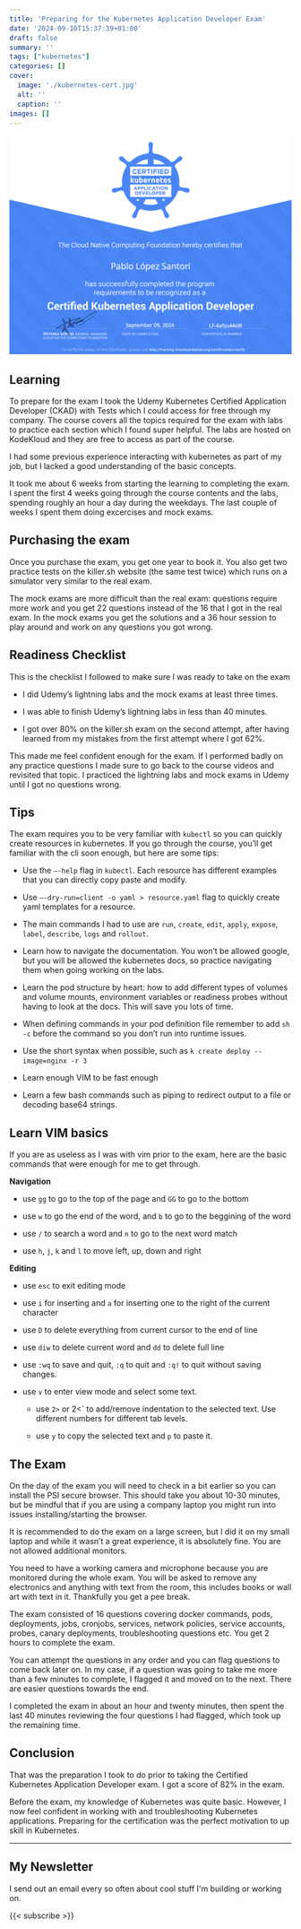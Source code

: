 ```yaml
---
title: 'Preparing for the Kubernetes Application Developer Exam'
date: '2024-09-10T15:37:39+01:00'
draft: false
summary: ''
tags: ["kubernetes"]
categories: []
cover:
  image: './kubernetes-cert.jpg'
  alt: ''
  caption: ''
images: []
---
```

![Kubernetes diploma](./kubernetes-cert.jpg)

## Learning
To prepare for the exam I took the Udemy Kubernetes Certified Application Developer (CKAD) with Tests which I could access for free through my company. The course covers all the topics required for the exam with labs to practice each section which I found super helpful. The labs are hosted on KodeKloud and they are free to access as part of the course.

I had some previous experience interacting with kubernetes as part of my job, but I lacked a good understanding of the basic concepts.

It took me about 6 weeks from starting the learning to completing the exam. I spent the first 4 weeks going through the course contents and the labs, spending roughly an hour a day during the weekdays. The last couple of weeks I spent them doing excercises and mock exams.

## Purchasing the exam

Once you purchase the exam, you get one year to book it. You also get two practice tests on the killer.sh website (the same test twice) which runs on a simulator very similar to the real exam.

The mock exams are more difficult than the real exam: questions require more work and you get 22 questions instead of the 16 that I got in the real exam. In the mock exams you get the solutions and a 36 hour session to play around and work on any questions you got wrong.

## Readiness Checklist
This is the checklist I followed to make sure I was ready to take on the exam

- I did Udemy’s lightning labs and the mock exams at least three times.

- I was able to finish Udemy’s lightning labs in less than 40 minutes.

- I got over 80% on the killer.sh exam on the second attempt, after having learned from my mistakes from the first attempt where I got 62%.

This made me feel confident enough for the exam. If I performed badly on any practice questions I made sure to go back to the course videos and revisited that topic. I practiced the lightning labs and mock exams in Udemy until I got no questions wrong.

## Tips
The exam requires you to be very familiar with `kubectl` so you can quickly create resources in kubernetes. If you go through the course, you’ll get familiar with the cli soon enough, but here are some tips:

- Use the `—-help` flag in `kubectl`. Each resource has different examples that you can directly copy paste and modify.

- Use `—-dry-run=client -o yaml > resource.yaml` flag to quickly create yaml templates for a resource.

- The main commands I had to use are `run`, `create`, `edit`, `apply`, `expose`, `label`, `describe`, `logs` and `rollout`.

- Learn how to navigate the documentation. You won’t be allowed google, but you will be allowed the kubernetes docs, so practice navigating them when going working on the labs.

- Learn the pod structure by heart: how to add different types of volumes and volume mounts, environment variables or readiness probes without having to look at the docs. This will save you lots of time.

- When defining commands in your pod definition file remember to add `sh -c` before the command so you don’t run into runtime issues.

- Use the short syntax when possible, such as `k create deploy --image=nginx -r 3`

- Learn enough VIM to be fast enough

- Learn a few bash commands such as piping to redirect output to a file or decoding base64 strings.

## Learn VIM basics

If you are as useless as I was with vim prior to the exam, here are the basic commands that were enough for me to get through.

**Navigation**

- use `gg` to go to the top of the page and `GG` to go to the bottom

- use `w` to go the end of the word, and `b` to go to the beggining of the word

- use `/` to search a word and `n` to go to the next word match

- use `h`, `j`, `k` and `l` to move left, up, down and right

**Editing**

- use `esc` to exit editing mode

- use `i` for inserting and `a` for inserting one to the right of the current character

- use `D` to delete everything from current cursor to the end of line

- use `diw` to delete current word and `dd` to delete full line

- use `:wq` to save and quit, `:q` to quit and `:q!` to quit without saving changes.

- use `v` to enter view mode and select some text.

    - use `2>` or 2<` to add/remove indentation to the selected text. Use different numbers for different tab levels.

    - use `y` to copy the selected text and `p` to paste it.

## The Exam
On the day of the exam you will need to check in a bit earlier so you can install the PSI secure browser. This should take you about 10-30 minutes, but be mindful that if you are using a company laptop you might run into issues installing/starting the browser.

It is recommended to do the exam on a large screen, but I did it on my small laptop and while it wasn’t a great experience, it is absolutely fine. You are not allowed additional monitors.

You need to have a working camera and microphone because you are monitored during the whole exam. You will be asked to remove any electronics and anything with text from the room, this includes books or wall art with text in it. Thankfully you get a pee break.

The exam consisted of 16 questions covering docker commands, pods, deployments, jobs, cronjobs, services, network policies, service accounts, probes, canary deployments, troubleshooting questions etc. You get 2 hours to complete the exam.

You can attempt the questions in any order and you can flag questions to come back later on. In my case, if a question was going to take me more than a few minutes to complete, I flagged it and moved on to the next. There are easier questions towards the end.

I completed the exam in about an hour and twenty minutes, then spent the last 40 minutes reviewing the four questions I had flagged, which took up the remaining time.

## Conclusion
That was the preparation I took to do prior to taking the Certified Kubernetes Application Developer exam. I got a score of 82% in the exam.

Before the exam, my knowledge of Kubernetes was quite basic. However, I now feel confident in working with and troubleshooting Kubernetes applications. Preparing for the certification was the perfect motivation to up skill in Kubernetes.

---
## My Newsletter

I send out an email every so often about cool stuff I'm building or working on.

{{< subscribe >}}
